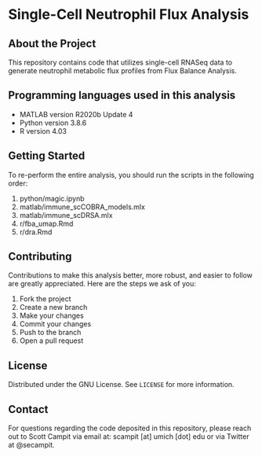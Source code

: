 # Single-Cell Neutrophil Flux Analysis

## About the Project
This repository contains code that utilizes single-cell RNASeq data to generate neutrophil metabolic flux profiles from Flux Balance Analysis.

## Programming languages used in this analysis
  * MATLAB version R2020b Update 4
  * Python version 3.8.6
  * R version 4.03

## Getting Started
To re-perform the entire analysis, you should run the scripts in the following order:

  1. python/magic.ipynb
  2. matlab/immune_scCOBRA_models.mlx
  3. matlab/immune_scDRSA.mlx
  4. r/fba_umap.Rmd
  5. r/dra.Rmd

## Contributing
Contributions to make this analysis better, more robust, and easier to follow are greatly appreciated. Here are the steps we ask of you:
  1. Fork the project
  2. Create a new branch
  3. Make your changes
  4. Commit your changes
  5. Push to the branch
  6. Open a pull request

## License
Distributed under the GNU License. See `LICENSE` for more information.

## Contact
For questions regarding the code deposited in this repository, please reach out to Scott Campit via email at: scampit [at] umich [dot] edu or via Twitter at @secampit.
